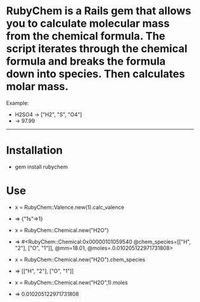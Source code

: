 # RubyChem is a Rails gem that allows you to calculate molecular mass from the chemical formula. The script iterates through the chemical formula and breaks the formula down into species. Then calculates molar mass.

Example:

* H2SO4 -> ["H2", "S", "O4"]
* -> 97.99

************************************************************************

# Installation

* gem install rubychem


# Use

* x = RubyChem::Valence.new(1).calc_valence
* => {"1s"=>1}

* x = RubyChem::Chemical.new("H2O")
* => #<RubyChem::Chemical:0x00000101059540 @chem_species=[["H", "2"], ["O", "1"]], @mm=18.01, @moles=.0.010205122971731808>
* x = RubyChem::Chemical.new("H2O").chem_species
* => [["H", "2"], ["O", "1"]]
* x = RubyChem::Chemical.new("H2O",1).moles
* => 0.010205122971731808
